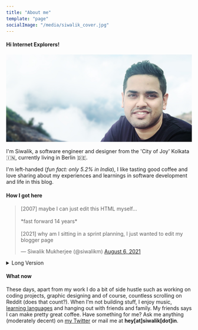 ```yaml
---
title: "About me"
template: "page"
socialImage: "/media/siwalik_cover.jpg"
---
```


#### Hi Internet Explorers!

![Author's photo with hills and clouds in the background.](/media/siwalik_cover.jpg)

I'm Siwalik, a software engineer and designer from the 'City of Joy' Kolkata 🇮🇳, currently living in Berlin 🇩🇪.

I'm left-handed (<i>fun fact: only 5.2% in India</i>), I like tasting good coffee and love sharing about my experiences and learnings in software development and life in this blog.

#### How I got here

<blockquote class="twitter-tweet" data-theme="dark"><p lang="en" dir="ltr">[2007] maybe I can just edit this HTML myself...<br><br>*fast forward 14 years*<br><br>[2021] why am I sitting in a sprint planning, I just wanted to edit my blogger page</p>&mdash; Siwalik Mukherjee (@siwalikm) <a href="https://twitter.com/siwalikm/status/1423524236014981121?ref_src=twsrc%5Etfw">August 6, 2021</a></blockquote>

<details>

<summary>Long Version</summary>

I was fifteen, and full of vim and vigour when I laid hands on the Windows 2000 PC that my family got me. It was my first interaction with technology (after the television, yeah). Like a regular kid who poked around HTML and CSS those days, I geeked out building simple static sites on good old Yahoo Geocities.

Soon, I graduated to creating and maintaining an online blog called Techtreck Magazine, where I wrote about tech and white hat stuffs. This was also my primary web-dev playground at that time and pretty hit among my peers at high school. Nearly two years in and a few thousand visitors/month later had to pull the plugs on this project to stay out of trouble at school after some friends bricked school computers and all suspects pointed to some article they read on my blog. Soon I moved to Bangalore - the Silicon Valley of India, to complete my graduation in CS Engineering.

I’m incredibly fortunate to have mingled with peers who motivated me a lot in college to grow. They shared the same values as I did for learning. This was a period when I taught myself to design and code and got my first break as a web developer. Little did I know that my first gig set the stage for my career.

<i>It's a huge opportunity to love doing something and also have an entire booming industry to support your passion and financial needs. Isn't it?</i> 

College was disappointing for the first two years with ancient syllabus being taught which didn't motivate to create but only replicate. So I started focussing on things that didn't suck. The last two years in college, I freelanced a lot for small businesses and wrote articles on various websites about the little things I learnt. <i>By the way, did I tell you that one of my answers on <a target="blank" rel="noreferrer" href="https://qr.ae/TUvKfR">Quora</a> got me my first full-time job in one of India's biggest unicorn startups (Freshworks)?</i>

</details>



#### What now

These days, apart from my work I do a bit of side hustle such as working on coding projects, graphic designing and of course, countless scrolling on Reddit (does that count?). When I’m not building stuff, I enjoy music, <a href="https://www.duolingo.com/siwalikm" target="blank" rel="noreferrer">learning languages</a> and hanging out with friends and family. My friends says I can make pretty great coffee. Have something for me? Ask me anything (moderately decent) on <a target="blank" rel="noreferrer" href="https://twitter.com/siwalikm">my Twitter</a> or mail me at <strong>hey[at]siwalik[dot]in</strong>.